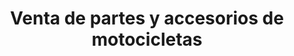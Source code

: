 ---
title: "Venta de partes y accesorios de motocicletas"
url: /santa-barbara-pasto/venta-de-partes-y-accesorios-de-motocicletas/
shop: Autoteile
---